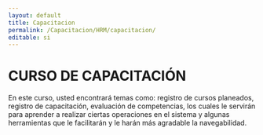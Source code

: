 ```yaml
---
layout: default
title: Capacitacion
permalink: /Capacitacion/HRM/capacitacion/
editable: si
---
```


# CURSO DE CAPACITACIÓN

En este curso, usted encontrará temas como: registro de cursos planeados, registro de capacitación, evaluación de competencias, los cuales le servirán para aprender a realizar ciertas operaciones en el sistema y algunas herramientas que le facilitarán y le harán más agradable la navegabilidad.
